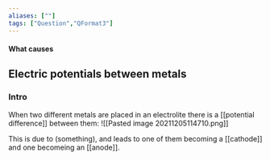 ```yaml
---
aliases: [""]
tags: ["Question","QFormat3"]
---
```


#### What causes
## Electric potentials between metals
### Intro
When two different metals are placed in an electrolite there is a [[potential difference]] between them:
![[Pasted image 20211205114710.png]]

This is due to (something), and leads to one of them becoming a [[cathode]] and one becomeing an [[anode]].